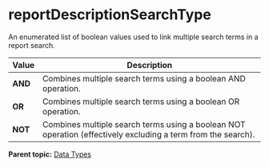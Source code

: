 # reportDescriptionSearchType

An enumerated list of boolean values used to link multiple search terms in a report search.

|Value|Description|
|-----|-----------|
|**AND** |Combines multiple search terms using a boolean AND operation.|
|**OR** |Combines multiple search terms using a boolean OR operation.|
|**NOT** |Combines multiple search terms using a boolean NOT operation \(effectively excluding a term from the search\).|

**Parent topic:** [Data Types](../data_types/datatypes.md)

